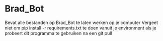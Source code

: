 # Brad_Bot

Bevat alle bestanden op Brad_Bot te laten werken op je computer
Vergeet niet om pip install -r requirements.txt te doen vanuit je environment als je probeert dit programma te gebruiken na een git pull
